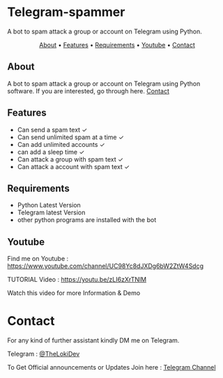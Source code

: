 # Telegram-spammer
A bot to spam attack a group or account on Telegram using Python.

</p>

<p align="center">
  <a href="#about">About</a>
  •
  <a href="#features">Features</a>
  •
  <a href="#Requirements">Requirements</a>
  •
  <a href="#Youtube">Youtube</a>
  •
  <a href="#Contact">Contact</a>
</p>

## About
A bot to spam attack a group or account on Telegram using Python software.
If you are interested, go through here. <a href="#Contact">Contact</a>

## Features
- Can send a spam text ✓
- Can send unlimited spam at a time ✓
- Can add unlimited accounts ✓
- can add a sleep time ✓
- Can attack a group with spam text ✓
- Can attack a account with spam text ✓

## Requirements
- Python Latest Version 
- Telegram latest Version 
- other python programs are installed with the bot 

## Youtube
Find me on Youtube : https://www.youtube.com/channel/UC98Yc8dJXDg6bW2ZtW4Sdcg

TUTORIAL Video : https://youtu.be/zLI6zXrTNlM

Watch this video for more Information & Demo 

# Contact
For any kind of further assistant kindly DM me on Telegram.

Telegram : [@TheLokiDev](https://t.me/TheLokiDev)

To Get Official announcements or Updates Join here : [Telegram Channel](https://t.me/TheLokiDev_Channel)
